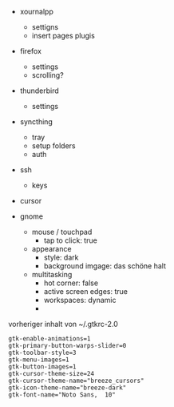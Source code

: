 - xournalpp
    - settigns
    - insert pages plugis

- firefox
    - settings
    - scrolling?

- thunderbird
    - settings

- syncthing
    - tray
    - setup folders
    - auth

- ssh
    - keys

- cursor

- gnome
    - mouse / touchpad
        - tap to click: true
    - appearance
        - style: dark
        - background imgage: das schöne halt
    - multitasking
        - hot corner: false
        - active screen edges: true
        - workspaces: dynamic
        - 


vorheriger inhalt von ~/.gtkrc-2.0
```
gtk-enable-animations=1
gtk-primary-button-warps-slider=0
gtk-toolbar-style=3
gtk-menu-images=1
gtk-button-images=1
gtk-cursor-theme-size=24
gtk-cursor-theme-name="breeze_cursors"
gtk-icon-theme-name="breeze-dark"
gtk-font-name="Noto Sans,  10"

```